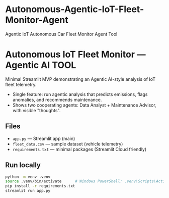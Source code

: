 # Autonomous-Agentic-IoT-Fleet-Monitor-Agent
Agentic IoT Autonomous Car Fleet Monitor Agent Tool

# Autonomous IoT Fleet Monitor — Agentic AI TOOL

Minimal Streamlit MVP demonstrating an Agentic AI-style analysis of IoT fleet telemetry.
- Single feature: run agentic analysis that predicts emissions, flags anomalies, and recommends maintenance.
- Shows two cooperating agents: Data Analyst + Maintenance Advisor, with visible "thoughts".

## Files
- `app.py` — Streamlit app (main)
- `fleet_data.csv` — sample dataset (vehicle telemetry)
- `requirements.txt` — minimal packages (Streamlit Cloud friendly)

## Run locally
```bash
python -m venv .venv
source .venv/bin/activate      # Windows PowerShell: .venv\Scripts\Activate.ps1
pip install -r requirements.txt
streamlit run app.py

